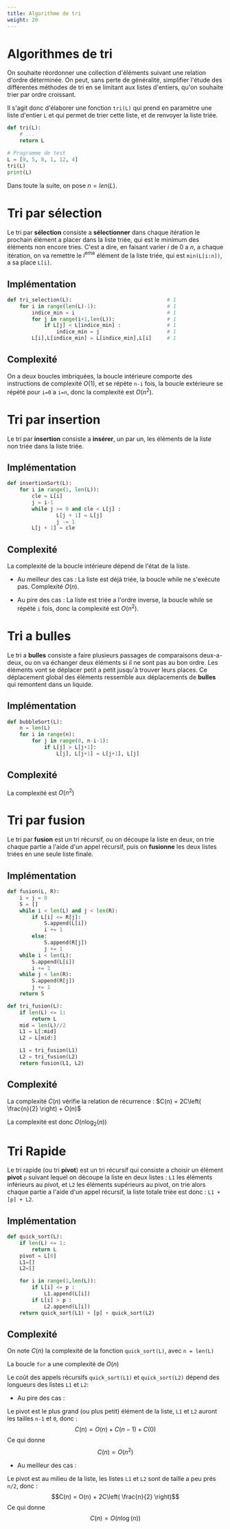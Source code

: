 ```yaml
---
title: Algorithme de tri
weight: 20
---
```


# Algorithmes de tri

On souhaite réordonner une collection d'éléments suivant une relation
d'ordre déterminée. On peut, sans perte de généralité, simplifier
l'étude des différentes méthodes de tri en se limitant aux listes
d'entiers, qu'on souhaite trier par ordre croissant.

Il s'agit donc d'élaborer une fonction `tri(L)` qui prend en paramètre
une liste d'entier `L` et qui permet de trier cette liste, et de
renvoyer la liste triée.

```py
def tri(L):
    # ...
    return L

# Programme de test
L = [9, 5, 8, 1, 12, 4]
tri(L)
print(L)
```

Dans toute la suite, on pose $n = len(L)$.

# Tri par sélection

Le tri par **sélection** consiste a **sélectionner** dans chaque
itération le prochain élément a placer dans la liste triée, qui est le
minimum des éléments non encore tries. C'est a dire, en faisant varier
$i$ de $0$ a $n$, a chaque itération, on va remettre le $i^{\text{eme}}$
élément de la liste triée, qui est `min(L[i:n])`, a sa place `L[i]`.

## Implémentation

```py
def tri_selection(L):                               # 1
    for i in range(len(L)-1):                       # 1
        indice_min = i                              # 1
        for j in range(i+1,len(L)):                 # 1
            if L[j] < L[indice_min] :               # 1
                indice_min = j                      # 1
        L[i],L[indice_min] = L[indice_min],L[i]     # 1
```

## Complexité

On a deux boucles imbriquées, la boucle intérieure comporte des
instructions de complexité $O(1)$, et se répète `n-i` fois, la boucle
extérieure se répété pour `i=0` a `i=n`, donc la complexité est
$O\left( n^{2} \right)$.

# Tri par insertion

Le tri par **insertion** consiste a **insérer**, un par un, les éléments
de la liste non triée dans la liste triée.

## Implémentation

```py
def insertionSort(L):
    for i in range(1, len(L)):
        cle = L[i]
        j = i-1
        while j >= 0 and cle < L[j] :
                L[j + 1] = L[j]
                j -= 1
        L[j + 1] = cle
```

## Complexité

La complexité de la boucle intérieure dépend de l'état de la liste.

- Au meilleur des cas : La liste est déjà triée, la boucle while ne
  s'exécute pas. Complexité $O(n)$.

- Au pire des cas : La liste est triée a l'ordre inverse, la boucle
  while se répété `i` fois, donc la complexité est
  $O\left( n^{2} \right)$.

# Tri a bulles

Le tri a **bulles** consiste a faire plusieurs passages de comparaisons
deux-a-deux, ou on va échanger deux éléments si il ne sont pas au bon
ordre. Les éléments vont se déplacer petit a petit jusqu'à trouver leurs
places. Ce déplacement global des éléments ressemble aux déplacements de
**bulles** qui remontent dans un liquide.

## Implémentation

```py
def bubbleSort(L):
    n = len(L)
    for i in range(n):
        for j in range(0, n-i-1):
            if L[j] > L[j+1]:
                L[j], L[j+1] = L[j+1], L[j]
```

## Complexité

La complexité est $O\left( n^{2} \right)$

# Tri par fusion

Le tri par **fusion** est un tri récursif, ou on découpe la liste en
deux, on trie chaque partie a l'aide d'un appel récursif, puis on
**fusionne** les deux listes triées en une seule liste finale.

## Implémentation

```py
def fusion(L, R):
    i = j = 0
    S = []
    while i < len(L) and j < len(R):
        if L[i] <= R[j]:
            S.append(L[i])
            i += 1
        else:
            S.append(R[j])
            j += 1
    while i < len(L):
        S.append(L[i])
        i += 1
    while j < len(R):
        S.append(R[j])
        j += 1
    return S

def tri_fusion(L):
    if len(L) <= 1:
        return L
    mid = len(L)//2
    L1 = L[:mid]
    L2 = L[mid:]

    L1 = tri_fusion(L1)
    L2 = tri_fusion(L2)
    return fusion(L1, L2)
```

## Complexité

La complexité $C(n)$ vérifie la relation de récurrence :
$C(n) = 2C\left( \frac{n}{2} \right) + O(n)$

La complexité est donc $O\left( n\log_{2}(n) \right)$

# Tri Rapide

Le tri rapide (ou tri **pivot**) est un tri récursif qui consiste a
choisir un élément **pivot** `p` suivant lequel on découpe la liste en
deux listes : `L1` les éléments inférieurs au pivot, et `L2` les
éléments supérieurs au pivot, on trie alors chaque partie a l'aide d'un
appel récursif, la liste totale triée est donc : `L1 + [p] + L2`.

## Implémentation

```py
def quick_sort(L):
    if len(L) <= 1:
        return L
    pivot = L[0]
    L1=[]
    L2=[]

    for i in range(1,len(L)):
        if L[i] <= p :
            L1.append(L[i])
        if L[i] > p :
            L2.append(L[i])
    return quick_sort(L1) + [p] + quick_sort(L2)
```

## Complexité

On note $C(n)$ la complexité de la fonction `quick_sort(L)`, avec
`n = len(L)`

La boucle `for` a une complexité de $O(n)$

Le coût des appels récursifs `quick_sort(L1)` et `quick_sort(L2)` dépend
des longueurs des listes `L1` et `L2`:

- Au pire des cas :

Le pivot est le plus grand (ou plus petit) élément de la liste, `L1` et
`L2` auront les tailles `n-1` et `0`, donc :
$$C(n) = O(n) + C(n - 1) + C(0)$$ Ce qui donne
$$C(n) = O\left( n^{2} \right)$$

- Au meilleur des cas :

Le pivot est au milieu de la liste, les listes `L1` et `L2` sont de
taille a peu prés `n/2`, donc :
$$C(n) = O(n) + 2C\left( \frac{n}{2} \right)$$ Ce qui donne
$$C(n) = O\left( n\log(n) \right)$$
